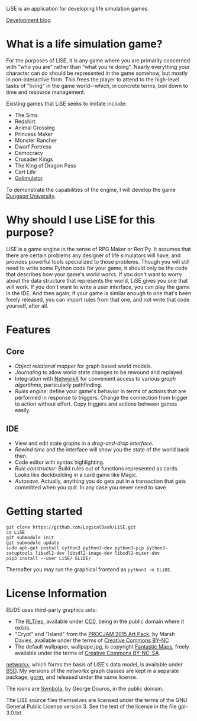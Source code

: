 LiSE is an application for developing life simulation games.

[Development blog](http://forums.tigsource.com/index.php?topic=35227.0)

# What is a life simulation game?

For the purposes of LiSE, it is any game where you are primarily
concerned with "who you are" rather than "what you're
doing". Nearly everything your character can do should be
represented in the game somehow, but mostly in non-interactive form. This frees
the player to attend to the high-level tasks of "living" in the game
world--which, in concrete terms, boil down to time and resource
management.

Existing games that LiSE seeks to imitate include:

* The Sims
* Redshirt
* Animal Crossing
* Princess Maker
* Monster Rancher
* Dwarf Fortress
* Democracy
* Crusader Kings
* The King of Dragon Pass
* Cart Life
* [Galimulator](https://snoddasmannen.itch.io/galimulator)

To demonstrate the capabilities of the engine, I will develop the game
[Dungeon University](http://forums.tigsource.com/index.php?topic=43022).

# Why should I use LiSE for this purpose?

LiSE is a game engine in the sense of RPG Maker or Ren'Py. It assumes
that there are certain problems any designer of life simulators will
have, and provides powerful tools specialized to those
problems. Though you will still need to write some Python code for
your game, it should only be the code that describes how your game's
world works. If you don't want to worry about the data structure that
represents the world, LiSE gives you one that will work. If you don't
want to write a user interface, you can play the game in the IDE. And 
then again, if your game is similar enough to one that's been freely
released, you can import rules from that one, and not write that code
yourself, after all.

# Features

## Core

* *Object relational mapper* for graph based world models.
* *Journaling* to allow world state changes to be rewound and replayed.
* Integration with [NetworkX](http://networkx.github.io) for convenient access to various *graph algorithms*, particularly pathfinding.
* *Rules engine*: define your game's behavior in terms of actions that are performed in response to triggers. Change the connection from trigger to action without effort. Copy triggers and actions between games easily.

## IDE

* View and edit state graphs in a *drag-and-drop interface*.
* *Rewind time* and the interface will show you the state of the world back then.
* Code editor with syntax highlighting.
* *Rule constructor*: Build rules out of functions represented as cards. Looks like deckbuilding in a card game like Magic.
* *Autosave*. Actually, anything you do gets put in a transaction that gets committed when you quit. In any case you never need to save

# Getting started

```
git clone https://github.com/LogicalDash/LiSE.git
cd LiSE
git submodule init
git submodule update
sudo apt-get install cython3 python3-dev python3-pip python3-setuptools libsdl2-dev libsdl2-image-dev libsdl2-mixer-dev
pip3 install --user LiSE/ ELiDE/
```

Thereafter you may run the graphical frontend as ``python3 -m ELiDE``.

# License Information

ELiDE uses third-party graphics sets:

* The [RLTiles](http://rltiles.sourceforge.net/), available under [CC0](http://creativecommons.org/publicdomain/zero/1.0/), being in the public domain where it exists.
* "Crypt" and "Island" from the [PROCJAM 2015 Art Pack](http://www.procjam.com/2015/09/procjam-art-pack-now-available/), by Marsh Davies, available under the terms of [Creative Commons BY-NC](http://creativecommons.org/licenses/by-nc/4.0/)
* The default wallpaper, wallpape.jpg, is copyright [Fantastic Maps](http://www.fantasticmaps.com/free-stuff/), freely available under the terms of [Creative Commons BY-NC-SA](https://creativecommons.org/licenses/by-nc-sa/3.0/).


[networkx](http://networkx.github.io/), which forms the basis of
LiSE's data model, is available under
[BSD](http://networkx.github.io/documentation/latest/reference/legal.html). My
versions of the networkx graph classes are kept in a separate package,
[gorm](https://github.com/LogicalDash/gorm), and released under the
same license.

The icons are [Symbola](http://users.teilar.gr/~g1951d/), by George
Douros, in the public domain.

The LiSE source files themselves are licensed under the terms of the
GNU General Public License version 3. See the text of the license in
the file gpl-3.0.txt
